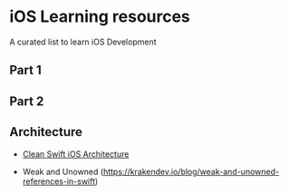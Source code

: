 # iOS Learning resources
A curated list to learn iOS Development

## Part 1

## Part 2


## Architecture
- [Clean Swift iOS Architecture](http://clean-swift.com/clean-swift-ios-architecture/)


- Weak and Unowned (https://krakendev.io/blog/weak-and-unowned-references-in-swift)

